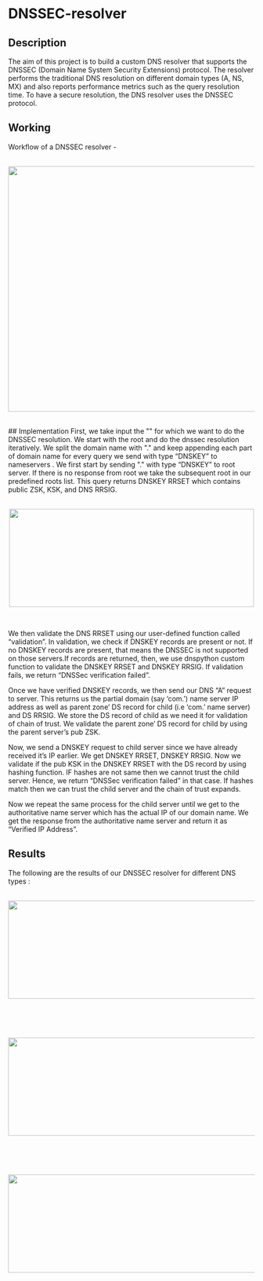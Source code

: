 # DNSSEC-resolver
## Description
The aim of this project is to build a custom DNS resolver that supports the DNSSEC (Domain Name System Security Extensions) protocol. The resolver performs the traditional DNS resolution on different domain types (A, NS, MX) and also reports performance metrics such as the query resolution time. To have a secure resolution, the DNS resolver uses the DNSSEC protocol. <br>

## Working
Workflow of a DNSSEC resolver - <br>
<br>
<p align="center">
  <img src="https://github.com/thota-sasanth/DNSSEC-resolver/blob/main/DNSSEC_workflow.jpeg" width="600" height="500">
</p>
<br>
## Implementation
First, we take input the "<domainname>" for which we want to do the DNSSEC resolution.
We start with the root and do the dnssec resolution iteratively.
We split the domain name with "." and keep appending each part of domain name for every
query we send with type “DNSKEY” to nameservers . We first start by sending "." with type
“DNSKEY” to root server. If there is no response from root we take the subsequent root in our predefined roots list.
This query returns DNSKEY RRSET which contains public ZSK, KSK, and DNS RRSIG.
<br>
<br>
<p align="center">
  <img src="https://github.com/thota-sasanth/DNSSEC-resolver/blob/main/RRset.png" width="500" height="200">
</p>
<br>

We then validate the DNS RRSET using our user-defined function called “validation”. In validation,
we check if DNSKEY records are present or not. If no DNSKEY records are present, that means
the DNSSEC is not supported on those servers.If records are returned, then, we use dnspython custom function to validate the DNSKEY
RRSET and DNSKEY RRSIG. If validation fails, we return “DNSSec verification failed”.
  
Once we have verified DNSKEY records, we then send our DNS “A” request to server. This
returns us the partial domain (say ‘com.’) name server IP address as well as parent zone’ DS
record for child (i.e ‘com.’ name server) and DS RRSIG. We store the DS record of child as we
need it for validation of chain of trust. We validate the parent zone’ DS record for child by using
the parent server’s pub ZSK.
  
Now, we send a DNSKEY request to child server since we have already received it’s IP earlier. We
get DNSKEY RRSET, DNSKEY RRSIG. Now we validate if the pub KSK in the DNSKEY RRSET
with the DS record by using hashing function. IF hashes are not same then we cannot trust the
child server. Hence, we return “DNSSec verification failed” in that case.
If hashes match then we can trust the child server and the chain of trust expands. 

Now we repeat the same process for the child server until we get to the authoritative name server which
has the actual IP of our domain name. We get the response from the authoritative name server
and return it as “Verified IP Address”.


## Results
The following are the results of our DNSSEC resolver for different DNS types : 
<br>
<br>
<p align="center">
  <img src="https://github.com/thota-sasanth/DNSSEC-resolver/blob/main/A_type.png" width="800" height="200">
</p>
<br>
<br>
<br>
<p align="center">
  <img src="https://github.com/thota-sasanth/DNSSEC-resolver/blob/main/NS_type.png" width="800" height="200">
</p>
<br>
<br>
<br>
<p align="center">
  <img src="https://github.com/thota-sasanth/DNSSEC-resolver/blob/main/MX%20type.png" width="800" height="200">
</p>
<br>
<br>
<br>
